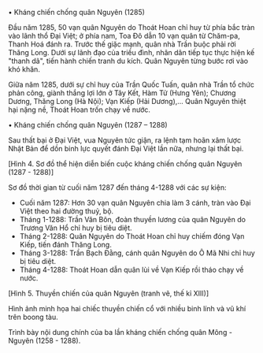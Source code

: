 • Kháng chiến chống quân Nguyên (1285)

Đầu năm 1285, 50 vạn quân Nguyên do Thoát Hoan chỉ huy từ phía bắc tràn vào lãnh thổ Đại Việt; ở phía nam, Toa Đô dẫn 10 vạn quân từ Chăm-pa, Thanh Hoá đánh ra. Trước thế giặc mạnh, quân nhà Trần buộc phải rời Thăng Long. Dưới sự lãnh đạo của triều đình, nhân dân tiếp tục thực hiện kế "thanh dã", tiến hành chiến tranh du kích. Quân Nguyên từng bước rơi vào khó khăn.

Giữa năm 1285, dưới sự chỉ huy của Trần Quốc Tuấn, quân nhà Trần tổ chức phản công, giành thắng lợi lớn ở Tây Kết, Hàm Tử (Hưng Yên); Chương Dương, Thăng Long (Hà Nội); Vạn Kiếp (Hải Dương),... Quân Nguyên thiệt hại nặng nề, Thoát Hoan trốn chạy về nước.

• Kháng chiến chống quân Nguyên (1287 – 1288)

Sau thất bại ở Đại Việt, vua Nguyên tức giận, ra lệnh tạm hoãn xâm lược Nhật Bản để dồn binh lực quyết đánh Đại Việt lần nữa, nhưng lại thất bại.

[Hình 4. Sơ đồ thể hiện diễn biến cuộc kháng chiến chống quân Nguyên (1287 - 1288)]

Sơ đồ thời gian từ cuối năm 1287 đến tháng 4-1288 với các sự kiện:
- Cuối năm 1287: Hơn 30 vạn quân Nguyên chia làm 3 cánh, tràn vào Đại Việt theo hai đường thuỷ, bộ.
- Tháng 1-1288: Trần Văn Bôn, đoàn thuyền lương của quân Nguyên do Trương Văn Hổ chỉ huy bị tiêu diệt.
- Tháng 2-1288: Quân Nguyên do Thoát Hoan chỉ huy chiếm đóng Vạn Kiếp, tiến đánh Thăng Long.
- Tháng 3-1288: Trần Bạch Đằng, cánh quân Nguyên do Ô Mã Nhi chỉ huy bị tiêu diệt.
- Tháng 4-1288: Thoát Hoan dẫn quân lùi về Vạn Kiếp rồi tháo chạy về nước.

[Hình 5. Thuyền chiến của quân Nguyên (tranh vẽ, thế kỉ XIII)]

Hình ảnh minh họa hai chiếc thuyền chiến cổ với nhiều binh lính và vũ khí trên boong tàu.

Trình bày nội dung chính của ba lần kháng chiến chống quân Mông - Nguyên (1258 - 1288).